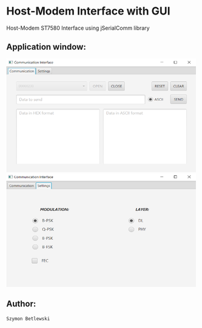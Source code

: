 # Host-Modem Interface with GUI
Host-Modem ST7580 Interface using jSerialComm library

## Application window:
<img src="images/window1.png" height="300" width="500">
<img src="images/window2.png" height="300" width="500">

## Author:
```
Szymon Betlewski
```
